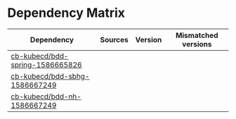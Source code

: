 # Dependency Matrix

Dependency | Sources | Version | Mismatched versions
---------- | ------- | ------- | -------------------
[cb-kubecd/bdd-spring-1586665826](https://github.com/cb-kubecd/bdd-spring-1586665826.git) |  | []() | 
[cb-kubecd/bdd-sbhg-1586667249](https://github.com/cb-kubecd/bdd-sbhg-1586667249.git) |  | []() | 
[cb-kubecd/bdd-nh-1586667249](https://github.com/cb-kubecd/bdd-nh-1586667249.git) |  | []() | 
